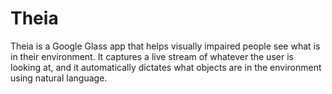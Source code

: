 # Theia

Theia is a Google Glass app that helps visually impaired people see what is in their environment. It captures a live stream of whatever the user is looking at, and it automatically dictates what objects are in the environment using natural language.
